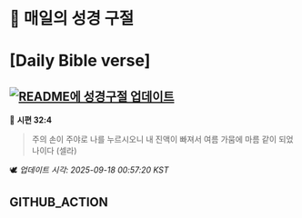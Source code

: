 # 🙏 매일의 성경 구절
# [Daily Bible verse]
## [![README에 성경구절 업데이트](https://github.com/DONGSUKA/first_test/actions/workflows/update-readme-bible.yml/badge.svg)](https://github.com/DONGSUKA/first_test/actions/workflows/update-readme-bible.yml)
<!-- START_BIBLE_VERSE -->
📖 **시편 32:4**
> 주의 손이 주야로 나를 누르시오니 내 진액이 빠져서 여름 가뭄에 마름 같이 되었나이다 (셀라)

🕊️ _업데이트 시각: 2025-09-18 00:57:20 KST_
  <!-- END_BIBLE_VERSE -->
## GITHUB_ACTION
